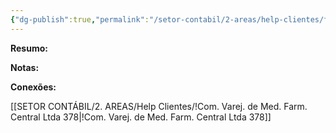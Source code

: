 ```yaml
---
{"dg-publish":true,"permalink":"/setor-contabil/2-areas/help-clientes/farmacia-central-comercio-436/","dgPassFrontmatter":true,"created":"2025-07-01T13:56:31.480-03:00","updated":"2025-07-01T13:57:34.612-03:00"}
---
```


**Resumo:**



**Notas:**




**Conexões:**

[[SETOR CONTÁBIL/2. AREAS/Help Clientes/!Com. Varej. de Med. Farm. Central Ltda 378\|!Com. Varej. de Med. Farm. Central Ltda 378]]